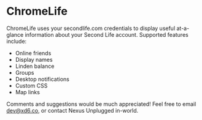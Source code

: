 ChromeLife
==========

ChromeLife uses your secondlife.com credentials to display useful at-a-glance information about your Second Life account. Supported features include:

 - Online friends
 - Display names
 - Linden balance
 - Groups
 - Desktop notifications
 - Custom CSS
 - Map links

Comments and suggestions would be much appreciated! Feel free to email dev@xd6.co, or contact Nexus Unplugged in-world.
